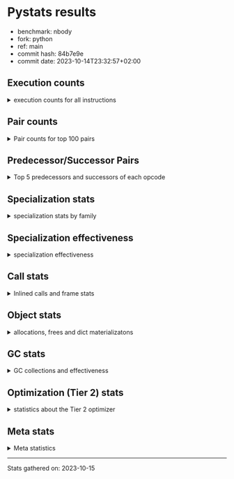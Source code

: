 
# Pystats results

- benchmark: nbody
- fork: python
- ref: main
- commit hash: 84b7e9e
- commit date: 2023-10-14T23:32:57+02:00

## Execution counts

<details>
<summary> execution counts for all instructions </summary>

|Name | Count | Self | Cumulative | Miss ratio | 
|---|---:|---:|---:|---:|
| LOAD_FAST | 380,408,040 | 22.6% | 22.6% |  |
| SWAP | 180,000,000 | 10.7% | 33.3% |  |
| COPY | 180,000,000 | 10.7% | 43.9% |  |
| BINARY_OP_MULTIPLY_FLOAT | 162,008,100 | 9.6% | 53.6% |  |
| STORE_FAST | 127,212,240 | 7.6% | 61.1% |  |
| LOAD_CONST | 102,002,040 | 6.1% | 67.2% |  |
| STORE_SUBSCR_LIST_INT | 90,000,180 | 5.3% | 72.5% |  |
| BINARY_SUBSCR_LIST_INT | 90,000,000 | 5.3% | 77.8% |  |
| BINARY_OP_ADD_FLOAT | 78,004,200 | 4.6% | 82.5% |  |
| BINARY_OP_SUBTRACT_FLOAT | 72,005,760 | 4.3% | 86.8% |  |
| LOAD_FAST_LOAD_FAST | 48,009,480 | 2.8% | 89.6% |  |
| STORE_FAST_STORE_FAST | 48,005,460 | 2.8% | 92.4% |  |
| UNPACK_SEQUENCE_TUPLE | 30,003,360 | 1.8% | 94.2% |  |
| UNPACK_SEQUENCE_LIST | 30,003,300 | 1.8% | 96.0% |  |
| FOR_ITER_LIST | 20,402,400 | 1.2% | 97.2% |  |
| JUMP_BACKWARD | 19,202,160 | 1.1% | 98.4% |  |
| BINARY_OP | 12,006,320 | 0.7% | 99.1% |  |
| UNPACK_SEQUENCE_TWO_TUPLE | 12,001,200 | 0.7% | 99.8% |  |
| GET_ITER | 2,400,420 | 0.1% | 99.9% |  |
| FOR_ITER_RANGE | 1,200,180 | 0.1% | 100.0% |  |
| LOAD_GLOBAL_MODULE | 460 | 0.0% | 100.0% |  |
| RESUME_CHECK | 360 | 0.0% | 100.0% |  |
| CALL | 360 | 0.0% | 100.0% |  |
| PUSH_NULL | 300 | 0.0% | 100.0% |  |
| POP_TOP | 300 | 0.0% | 100.0% |  |
| RETURN_VALUE | 240 | 0.0% | 100.0% |  |
| CALL_PY_WITH_DEFAULTS | 240 | 0.0% | 100.0% |  |
| LOAD_GLOBAL | 220 | 0.0% | 100.0% |  |
| LOAD_DEREF | 180 | 0.0% | 100.0% |  |
| LOAD_ATTR_MODULE | 160 | 0.0% | 100.0% |  |
| RETURN_CONST | 120 | 0.0% | 100.0% |  |
| LOAD_GLOBAL_BUILTIN | 120 | 0.0% | 100.0% |  |
| CALL_FUNCTION_EX | 120 | 0.0% | 100.0% |  |
| CALL_BUILTIN_CLASS | 120 | 0.0% | 100.0% |  |
| LOAD_ATTR | 80 | 0.0% | 100.0% |  |
| STORE_SUBSCR | 60 | 0.0% | 100.0% |  |
| NOP | 60 | 0.0% | 100.0% |  |
| LIST_EXTEND | 60 | 0.0% | 100.0% |  |
| COPY_FREE_VARS | 60 | 0.0% | 100.0% |  |
| CALL_INTRINSIC_1 | 60 | 0.0% | 100.0% |  |
| BUILD_LIST | 60 | 0.0% | 100.0% |  |
| BINARY_SUBSCR_DICT | 60 | 0.0% | 100.0% |  |
| UNPACK_SEQUENCE | 20 | 0.0% | 100.0% |  |
| BINARY_SUBSCR | 20 | 0.0% | 100.0% |  |


</details>

## Pair counts

<details>
<summary> Pair counts for top 100 pairs </summary>

|Pair | Count | Self | Cumulative | 
|---|---:|---:|---:|
| LOAD_FAST BINARY_OP_MULTIPLY_FLOAT | 150,003,900 | 8.9% | 8.9% |
| LOAD_FAST LOAD_FAST | 138,003,000 | 8.2% | 17.1% |
| LOAD_FAST LOAD_CONST | 90,000,180 | 5.3% | 22.4% |
| SWAP SWAP | 90,000,000 | 5.3% | 27.8% |
| SWAP STORE_SUBSCR_LIST_INT | 90,000,000 | 5.3% | 33.1% |
| LOAD_CONST COPY | 90,000,000 | 5.3% | 38.5% |
| COPY COPY | 90,000,000 | 5.3% | 43.8% |
| COPY BINARY_SUBSCR_LIST_INT | 90,000,000 | 5.3% | 49.1% |
| BINARY_SUBSCR_LIST_INT LOAD_FAST | 90,000,000 | 5.3% | 54.5% |
| BINARY_OP_MULTIPLY_FLOAT BINARY_OP_ADD_FLOAT | 78,003,600 | 4.6% | 59.1% |
| STORE_SUBSCR_LIST_INT LOAD_FAST | 72,000,000 | 4.3% | 63.4% |
| BINARY_OP_ADD_FLOAT SWAP | 54,000,000 | 3.2% | 66.6% |
| STORE_FAST LOAD_FAST_LOAD_FAST | 48,005,460 | 2.8% | 69.4% |
| STORE_FAST LOAD_FAST | 43,200,660 | 2.6% | 72.0% |
| BINARY_OP_SUBTRACT_FLOAT STORE_FAST | 36,005,700 | 2.1% | 74.1% |
| LOAD_FAST_LOAD_FAST BINARY_OP_SUBTRACT_FLOAT | 36,003,600 | 2.1% | 76.3% |
| BINARY_OP_MULTIPLY_FLOAT BINARY_OP_SUBTRACT_FLOAT | 36,000,900 | 2.1% | 78.4% |
| BINARY_OP_SUBTRACT_FLOAT SWAP | 36,000,000 | 2.1% | 80.6% |
| BINARY_OP_MULTIPLY_FLOAT STORE_FAST | 36,000,000 | 2.1% | 82.7% |
| UNPACK_SEQUENCE_LIST STORE_FAST_STORE_FAST | 24,002,700 | 1.4% | 84.1% |
| STORE_FAST_STORE_FAST STORE_FAST_STORE_FAST | 24,002,700 | 1.4% | 85.5% |
| STORE_FAST_STORE_FAST STORE_FAST | 24,002,460 | 1.4% | 87.0% |
| UNPACK_SEQUENCE_TUPLE UNPACK_SEQUENCE_LIST | 24,002,400 | 1.4% | 88.4% |
| JUMP_BACKWARD FOR_ITER_LIST | 18,002,100 | 1.1% | 89.5% |
| STORE_FAST STORE_FAST | 18,001,800 | 1.1% | 90.5% |
| STORE_SUBSCR_LIST_INT JUMP_BACKWARD | 18,000,000 | 1.1% | 91.6% |
| LOAD_FAST_LOAD_FAST LOAD_FAST | 12,002,100 | 0.7% | 92.3% |
| LOAD_CONST BINARY_OP | 12,001,800 | 0.7% | 93.0% |
| UNPACK_SEQUENCE_TWO_TUPLE UNPACK_SEQUENCE_TUPLE | 12,001,200 | 0.7% | 93.7% |
| STORE_FAST UNPACK_SEQUENCE_TUPLE | 12,001,200 | 0.7% | 94.4% |
| FOR_ITER_LIST UNPACK_SEQUENCE_TWO_TUPLE | 12,001,200 | 0.7% | 95.2% |
| BINARY_OP_ADD_FLOAT LOAD_CONST | 12,001,200 | 0.7% | 95.9% |
| BINARY_OP_MULTIPLY_FLOAT LOAD_FAST | 12,000,600 | 0.7% | 96.6% |
| BINARY_OP_ADD_FLOAT LOAD_FAST | 12,000,600 | 0.7% | 97.3% |
| BINARY_OP BINARY_OP_MULTIPLY_FLOAT | 12,000,000 | 0.7% | 98.0% |
| UNPACK_SEQUENCE_TUPLE STORE_FAST | 6,000,900 | 0.4% | 98.4% |
| STORE_FAST UNPACK_SEQUENCE_LIST | 6,000,900 | 0.4% | 98.7% |
| FOR_ITER_LIST UNPACK_SEQUENCE_TUPLE | 6,000,900 | 0.4% | 99.1% |
| UNPACK_SEQUENCE_LIST STORE_FAST | 6,000,600 | 0.4% | 99.4% |
| LOAD_FAST GET_ITER | 2,400,360 | 0.1% | 99.6% |
| GET_ITER FOR_ITER_LIST | 2,400,300 | 0.1% | 99.7% |
| FOR_ITER_LIST LOAD_FAST | 1,200,300 | 0.1% | 99.8% |
| JUMP_BACKWARD FOR_ITER_RANGE | 1,200,060 | 0.1% | 99.9% |
| FOR_ITER_RANGE STORE_FAST | 1,200,060 | 0.1% | 99.9% |
| FOR_ITER_LIST JUMP_BACKWARD | 1,200,000 | 0.1% | 100.0% |
| BINARY_OP BINARY_OP | 4,320 | 0.0% | 100.0% |
| LOAD_FAST_LOAD_FAST BINARY_OP_MULTIPLY_FLOAT | 3,600 | 0.0% | 100.0% |
| BINARY_OP_MULTIPLY_FLOAT LOAD_FAST_LOAD_FAST | 2,400 | 0.0% | 100.0% |
| STORE_FAST JUMP_BACKWARD | 2,100 | 0.0% | 100.0% |
| BINARY_OP BINARY_OP_SUBTRACT_FLOAT | 1,220 | 0.0% | 100.0% |
| BINARY_OP_ADD_FLOAT LOAD_FAST_LOAD_FAST | 1,200 | 0.0% | 100.0% |
| BINARY_OP_MULTIPLY_FLOAT LOAD_CONST | 600 | 0.0% | 100.0% |
| BINARY_OP_ADD_FLOAT STORE_FAST | 600 | 0.0% | 100.0% |
| BINARY_OP_ADD_FLOAT BINARY_OP_MULTIPLY_FLOAT | 600 | 0.0% | 100.0% |
| BINARY_OP BINARY_OP_ADD_FLOAT | 600 | 0.0% | 100.0% |
| STORE_FAST_STORE_FAST LOAD_FAST_LOAD_FAST | 300 | 0.0% | 100.0% |
| CALL_PY_WITH_DEFAULTS RESUME_CHECK | 240 | 0.0% | 100.0% |
| RESUME_CHECK LOAD_FAST | 180 | 0.0% | 100.0% |
| PUSH_NULL CALL | 180 | 0.0% | 100.0% |
| LOAD_FAST_LOAD_FAST BINARY_OP | 180 | 0.0% | 100.0% |
| BINARY_OP LOAD_FAST | 180 | 0.0% | 100.0% |
| LOAD_GLOBAL LOAD_GLOBAL_MODULE | 160 | 0.0% | 100.0% |
| LOAD_ATTR_MODULE PUSH_NULL | 160 | 0.0% | 100.0% |
| STORE_SUBSCR_LIST_INT LOAD_FAST_LOAD_FAST | 120 | 0.0% | 100.0% |
| RETURN_VALUE POP_TOP | 120 | 0.0% | 100.0% |
| RETURN_CONST POP_TOP | 120 | 0.0% | 100.0% |
| PUSH_NULL LOAD_FAST | 120 | 0.0% | 100.0% |
| LOAD_GLOBAL_BUILTIN LOAD_FAST | 120 | 0.0% | 100.0% |
| LOAD_FAST RETURN_VALUE | 120 | 0.0% | 100.0% |
| LOAD_DEREF PUSH_NULL | 120 | 0.0% | 100.0% |
| LOAD_CONST STORE_SUBSCR_LIST_INT | 120 | 0.0% | 100.0% |
| GET_ITER FOR_ITER_RANGE | 120 | 0.0% | 100.0% |
| LOAD_GLOBAL_MODULE LOAD_ATTR_MODULE | 100 | 0.0% | 100.0% |
| STORE_FAST LOAD_GLOBAL_MODULE | 80 | 0.0% | 100.0% |
| POP_TOP LOAD_GLOBAL_MODULE | 80 | 0.0% | 100.0% |
| LOAD_GLOBAL_MODULE CALL_PY_WITH_DEFAULTS | 80 | 0.0% | 100.0% |
| LOAD_FAST CALL_BUILTIN_CLASS | 80 | 0.0% | 100.0% |
| CALL CALL_PY_WITH_DEFAULTS | 80 | 0.0% | 100.0% |
| UNPACK_SEQUENCE_TUPLE STORE_FAST_STORE_FAST | 60 | 0.0% | 100.0% |
| STORE_SUBSCR_LIST_INT RETURN_CONST | 60 | 0.0% | 100.0% |
| STORE_SUBSCR STORE_SUBSCR_LIST_INT | 60 | 0.0% | 100.0% |
| RETURN_VALUE RETURN_VALUE | 60 | 0.0% | 100.0% |
| RESUME_CHECK LOAD_DEREF | 60 | 0.0% | 100.0% |
| POP_TOP NOP | 60 | 0.0% | 100.0% |
| POP_TOP LOAD_GLOBAL | 60 | 0.0% | 100.0% |
| POP_TOP JUMP_BACKWARD | 60 | 0.0% | 100.0% |
| NOP LOAD_DEREF | 60 | 0.0% | 100.0% |
| LOAD_GLOBAL_MODULE LOAD_FAST | 60 | 0.0% | 100.0% |
| LOAD_GLOBAL_MODULE LOAD_CONST | 60 | 0.0% | 100.0% |
| LOAD_GLOBAL_MODULE LOAD_ATTR | 60 | 0.0% | 100.0% |
| LOAD_FAST CALL_FUNCTION_EX | 60 | 0.0% | 100.0% |
| LOAD_FAST CALL | 60 | 0.0% | 100.0% |
| LOAD_FAST BUILD_LIST | 60 | 0.0% | 100.0% |
| LOAD_DEREF LIST_EXTEND | 60 | 0.0% | 100.0% |
| LOAD_CONST STORE_SUBSCR | 60 | 0.0% | 100.0% |
| LOAD_CONST LOAD_FAST | 60 | 0.0% | 100.0% |
| LOAD_ATTR LOAD_ATTR_MODULE | 60 | 0.0% | 100.0% |
| LIST_EXTEND CALL_INTRINSIC_1 | 60 | 0.0% | 100.0% |
| FOR_ITER_RANGE RETURN_CONST | 60 | 0.0% | 100.0% |
| COPY_FREE_VARS RESUME_CHECK | 60 | 0.0% | 100.0% |


</details>

## Predecessor/Successor Pairs

<details>
<summary> Top 5 predecessors and successors of each opcode </summary>

### BINARY_SUBSCR

<details>
<summary> Successors and predecessors for BINARY_SUBSCR </summary>

|Predecessors | Count | Percentage | 
|---|---:|---:|
| LOAD_FAST | 20 | 100.0% |

|Successors | Count | Percentage | 
|---|---:|---:|
| BINARY_SUBSCR_DICT | 20 | 100.0% |


</details>

### GET_ITER

<details>
<summary> Successors and predecessors for GET_ITER </summary>

|Predecessors | Count | Percentage | 
|---|---:|---:|
| LOAD_FAST | 2,400,360 | 100.0% |
| CALL_BUILTIN_CLASS | 60 | 0.0% |

|Successors | Count | Percentage | 
|---|---:|---:|
| FOR_ITER_LIST | 2,400,300 | 100.0% |
| FOR_ITER_RANGE | 120 | 0.0% |


</details>

### NOP

<details>
<summary> Successors and predecessors for NOP </summary>

|Predecessors | Count | Percentage | 
|---|---:|---:|
| POP_TOP | 60 | 100.0% |

|Successors | Count | Percentage | 
|---|---:|---:|
| LOAD_DEREF | 60 | 100.0% |


</details>

### POP_TOP

<details>
<summary> Successors and predecessors for POP_TOP </summary>

|Predecessors | Count | Percentage | 
|---|---:|---:|
| RETURN_VALUE | 120 | 40.0% |
| RETURN_CONST | 120 | 40.0% |
| CALL | 60 | 20.0% |

|Successors | Count | Percentage | 
|---|---:|---:|
| LOAD_GLOBAL_MODULE | 80 | 26.7% |
| NOP | 60 | 20.0% |
| LOAD_GLOBAL | 60 | 20.0% |
| JUMP_BACKWARD | 60 | 20.0% |
| LOAD_GLOBAL_BUILTIN | 40 | 13.3% |


</details>

### PUSH_NULL

<details>
<summary> Successors and predecessors for PUSH_NULL </summary>

|Predecessors | Count | Percentage | 
|---|---:|---:|
| LOAD_ATTR_MODULE | 160 | 53.3% |
| LOAD_DEREF | 120 | 40.0% |
| LOAD_ATTR | 20 | 6.7% |

|Successors | Count | Percentage | 
|---|---:|---:|
| CALL | 180 | 60.0% |
| LOAD_FAST | 120 | 40.0% |


</details>

### RETURN_VALUE

<details>
<summary> Successors and predecessors for RETURN_VALUE </summary>

|Predecessors | Count | Percentage | 
|---|---:|---:|
| LOAD_FAST | 120 | 50.0% |
| RETURN_VALUE | 60 | 25.0% |
| BINARY_OP_SUBTRACT_FLOAT | 60 | 25.0% |

|Successors | Count | Percentage | 
|---|---:|---:|
| POP_TOP | 120 | 50.0% |
| RETURN_VALUE | 60 | 25.0% |
| LOAD_GLOBAL | 40 | 16.7% |
| LOAD_GLOBAL_MODULE | 20 | 8.3% |


</details>

### STORE_SUBSCR

<details>
<summary> Successors and predecessors for STORE_SUBSCR </summary>

|Predecessors | Count | Percentage | 
|---|---:|---:|
| LOAD_CONST | 60 | 100.0% |

|Successors | Count | Percentage | 
|---|---:|---:|
| STORE_SUBSCR_LIST_INT | 60 | 100.0% |


</details>

### BINARY_OP

<details>
<summary> Successors and predecessors for BINARY_OP </summary>

|Predecessors | Count | Percentage | 
|---|---:|---:|
| LOAD_CONST | 12,001,800 | 100.0% |
| BINARY_OP | 4,320 | 0.0% |
| LOAD_FAST_LOAD_FAST | 180 | 0.0% |
| LOAD_FAST | 20 | 0.0% |

|Successors | Count | Percentage | 
|---|---:|---:|
| BINARY_OP_MULTIPLY_FLOAT | 12,000,000 | 99.9% |
| BINARY_OP | 4,320 | 0.0% |
| BINARY_OP_SUBTRACT_FLOAT | 1,220 | 0.0% |
| BINARY_OP_ADD_FLOAT | 600 | 0.0% |
| LOAD_FAST | 180 | 0.0% |


</details>

### BUILD_LIST

<details>
<summary> Successors and predecessors for BUILD_LIST </summary>

|Predecessors | Count | Percentage | 
|---|---:|---:|
| LOAD_FAST | 60 | 100.0% |

|Successors | Count | Percentage | 
|---|---:|---:|
| LOAD_DEREF | 60 | 100.0% |


</details>

### CALL

<details>
<summary> Successors and predecessors for CALL </summary>

|Predecessors | Count | Percentage | 
|---|---:|---:|
| PUSH_NULL | 180 | 50.0% |
| LOAD_FAST | 60 | 16.7% |
| CALL | 60 | 16.7% |
| LOAD_GLOBAL_MODULE | 40 | 11.1% |
| BINARY_SUBSCR_DICT | 20 | 5.6% |

|Successors | Count | Percentage | 
|---|---:|---:|
| CALL_PY_WITH_DEFAULTS | 80 | 22.2% |
| STORE_FAST | 60 | 16.7% |
| POP_TOP | 60 | 16.7% |
| LOAD_FAST | 60 | 16.7% |
| CALL | 60 | 16.7% |


</details>

### CALL_FUNCTION_EX

<details>
<summary> Successors and predecessors for CALL_FUNCTION_EX </summary>

|Predecessors | Count | Percentage | 
|---|---:|---:|
| LOAD_FAST | 60 | 50.0% |
| CALL_INTRINSIC_1 | 60 | 50.0% |

|Successors | Count | Percentage | 
|---|---:|---:|
| RESUME_CHECK | 60 | 50.0% |
| COPY_FREE_VARS | 60 | 50.0% |


</details>

### CALL_INTRINSIC_1

<details>
<summary> Successors and predecessors for CALL_INTRINSIC_1 </summary>

|Predecessors | Count | Percentage | 
|---|---:|---:|
| LIST_EXTEND | 60 | 100.0% |

|Successors | Count | Percentage | 
|---|---:|---:|
| CALL_FUNCTION_EX | 60 | 100.0% |


</details>

### COPY

<details>
<summary> Successors and predecessors for COPY </summary>

|Predecessors | Count | Percentage | 
|---|---:|---:|
| LOAD_CONST | 90,000,000 | 50.0% |
| COPY | 90,000,000 | 50.0% |

|Successors | Count | Percentage | 
|---|---:|---:|
| COPY | 90,000,000 | 50.0% |
| BINARY_SUBSCR_LIST_INT | 90,000,000 | 50.0% |


</details>

### COPY_FREE_VARS

<details>
<summary> Successors and predecessors for COPY_FREE_VARS </summary>

|Predecessors | Count | Percentage | 
|---|---:|---:|
| CALL_FUNCTION_EX | 60 | 100.0% |

|Successors | Count | Percentage | 
|---|---:|---:|
| RESUME_CHECK | 60 | 100.0% |


</details>

### JUMP_BACKWARD

<details>
<summary> Successors and predecessors for JUMP_BACKWARD </summary>

|Predecessors | Count | Percentage | 
|---|---:|---:|
| STORE_SUBSCR_LIST_INT | 18,000,000 | 93.7% |
| FOR_ITER_LIST | 1,200,000 | 6.2% |
| STORE_FAST | 2,100 | 0.0% |
| POP_TOP | 60 | 0.0% |

|Successors | Count | Percentage | 
|---|---:|---:|
| FOR_ITER_LIST | 18,002,100 | 93.8% |
| FOR_ITER_RANGE | 1,200,060 | 6.2% |


</details>

### LIST_EXTEND

<details>
<summary> Successors and predecessors for LIST_EXTEND </summary>

|Predecessors | Count | Percentage | 
|---|---:|---:|
| LOAD_DEREF | 60 | 100.0% |

|Successors | Count | Percentage | 
|---|---:|---:|
| CALL_INTRINSIC_1 | 60 | 100.0% |


</details>

### LOAD_ATTR

<details>
<summary> Successors and predecessors for LOAD_ATTR </summary>

|Predecessors | Count | Percentage | 
|---|---:|---:|
| LOAD_GLOBAL_MODULE | 60 | 75.0% |
| LOAD_GLOBAL | 20 | 25.0% |

|Successors | Count | Percentage | 
|---|---:|---:|
| LOAD_ATTR_MODULE | 60 | 75.0% |
| PUSH_NULL | 20 | 25.0% |


</details>

### LOAD_CONST

<details>
<summary> Successors and predecessors for LOAD_CONST </summary>

|Predecessors | Count | Percentage | 
|---|---:|---:|
| LOAD_FAST | 90,000,180 | 88.2% |
| BINARY_OP_ADD_FLOAT | 12,001,200 | 11.8% |
| BINARY_OP_MULTIPLY_FLOAT | 600 | 0.0% |
| LOAD_GLOBAL_MODULE | 60 | 0.0% |

|Successors | Count | Percentage | 
|---|---:|---:|
| COPY | 90,000,000 | 88.2% |
| BINARY_OP | 12,001,800 | 11.8% |
| STORE_SUBSCR_LIST_INT | 120 | 0.0% |
| STORE_SUBSCR | 60 | 0.0% |
| LOAD_FAST | 60 | 0.0% |


</details>

### LOAD_DEREF

<details>
<summary> Successors and predecessors for LOAD_DEREF </summary>

|Predecessors | Count | Percentage | 
|---|---:|---:|
| RESUME_CHECK | 60 | 33.3% |
| NOP | 60 | 33.3% |
| BUILD_LIST | 60 | 33.3% |

|Successors | Count | Percentage | 
|---|---:|---:|
| PUSH_NULL | 120 | 66.7% |
| LIST_EXTEND | 60 | 33.3% |


</details>

### LOAD_FAST

<details>
<summary> Successors and predecessors for LOAD_FAST </summary>

|Predecessors | Count | Percentage | 
|---|---:|---:|
| LOAD_FAST | 138,003,000 | 36.3% |
| BINARY_SUBSCR_LIST_INT | 90,000,000 | 23.7% |
| STORE_SUBSCR_LIST_INT | 72,000,000 | 18.9% |
| STORE_FAST | 43,200,660 | 11.4% |
| LOAD_FAST_LOAD_FAST | 12,002,100 | 3.2% |

|Successors | Count | Percentage | 
|---|---:|---:|
| BINARY_OP_MULTIPLY_FLOAT | 150,003,900 | 39.4% |
| LOAD_FAST | 138,003,000 | 36.3% |
| LOAD_CONST | 90,000,180 | 23.7% |
| GET_ITER | 2,400,360 | 0.6% |
| RETURN_VALUE | 120 | 0.0% |


</details>

### LOAD_FAST_LOAD_FAST

<details>
<summary> Successors and predecessors for LOAD_FAST_LOAD_FAST </summary>

|Predecessors | Count | Percentage | 
|---|---:|---:|
| STORE_FAST | 48,005,460 | 100.0% |
| BINARY_OP_MULTIPLY_FLOAT | 2,400 | 0.0% |
| BINARY_OP_ADD_FLOAT | 1,200 | 0.0% |
| STORE_FAST_STORE_FAST | 300 | 0.0% |
| STORE_SUBSCR_LIST_INT | 120 | 0.0% |

|Successors | Count | Percentage | 
|---|---:|---:|
| BINARY_OP_SUBTRACT_FLOAT | 36,003,600 | 75.0% |
| LOAD_FAST | 12,002,100 | 25.0% |
| BINARY_OP_MULTIPLY_FLOAT | 3,600 | 0.0% |
| BINARY_OP | 180 | 0.0% |


</details>

### LOAD_GLOBAL

<details>
<summary> Successors and predecessors for LOAD_GLOBAL </summary>

|Predecessors | Count | Percentage | 
|---|---:|---:|
| POP_TOP | 60 | 27.3% |
| STORE_FAST | 40 | 18.2% |
| RETURN_VALUE | 40 | 18.2% |
| RESUME_CHECK | 40 | 18.2% |
| LOAD_GLOBAL_MODULE | 20 | 9.1% |

|Successors | Count | Percentage | 
|---|---:|---:|
| LOAD_GLOBAL_MODULE | 160 | 72.7% |
| LOAD_GLOBAL_BUILTIN | 40 | 18.2% |
| LOAD_ATTR | 20 | 9.1% |


</details>

### RETURN_CONST

<details>
<summary> Successors and predecessors for RETURN_CONST </summary>

|Predecessors | Count | Percentage | 
|---|---:|---:|
| STORE_SUBSCR_LIST_INT | 60 | 50.0% |
| FOR_ITER_RANGE | 60 | 50.0% |

|Successors | Count | Percentage | 
|---|---:|---:|
| POP_TOP | 120 | 100.0% |


</details>

### STORE_FAST

<details>
<summary> Successors and predecessors for STORE_FAST </summary>

|Predecessors | Count | Percentage | 
|---|---:|---:|
| BINARY_OP_SUBTRACT_FLOAT | 36,005,700 | 28.3% |
| BINARY_OP_MULTIPLY_FLOAT | 36,000,000 | 28.3% |
| STORE_FAST_STORE_FAST | 24,002,460 | 18.9% |
| STORE_FAST | 18,001,800 | 14.2% |
| UNPACK_SEQUENCE_TUPLE | 6,000,900 | 4.7% |

|Successors | Count | Percentage | 
|---|---:|---:|
| LOAD_FAST_LOAD_FAST | 48,005,460 | 37.7% |
| LOAD_FAST | 43,200,660 | 34.0% |
| STORE_FAST | 18,001,800 | 14.2% |
| UNPACK_SEQUENCE_TUPLE | 12,001,200 | 9.4% |
| UNPACK_SEQUENCE_LIST | 6,000,900 | 4.7% |


</details>

### STORE_FAST_STORE_FAST

<details>
<summary> Successors and predecessors for STORE_FAST_STORE_FAST </summary>

|Predecessors | Count | Percentage | 
|---|---:|---:|
| UNPACK_SEQUENCE_LIST | 24,002,700 | 50.0% |
| STORE_FAST_STORE_FAST | 24,002,700 | 50.0% |
| UNPACK_SEQUENCE_TUPLE | 60 | 0.0% |

|Successors | Count | Percentage | 
|---|---:|---:|
| STORE_FAST_STORE_FAST | 24,002,700 | 50.0% |
| STORE_FAST | 24,002,460 | 50.0% |
| LOAD_FAST_LOAD_FAST | 300 | 0.0% |


</details>

### SWAP

<details>
<summary> Successors and predecessors for SWAP </summary>

|Predecessors | Count | Percentage | 
|---|---:|---:|
| SWAP | 90,000,000 | 50.0% |
| BINARY_OP_ADD_FLOAT | 54,000,000 | 30.0% |
| BINARY_OP_SUBTRACT_FLOAT | 36,000,000 | 20.0% |

|Successors | Count | Percentage | 
|---|---:|---:|
| SWAP | 90,000,000 | 50.0% |
| STORE_SUBSCR_LIST_INT | 90,000,000 | 50.0% |


</details>

### UNPACK_SEQUENCE

<details>
<summary> Successors and predecessors for UNPACK_SEQUENCE </summary>

|Predecessors | Count | Percentage | 
|---|---:|---:|
| LOAD_FAST | 20 | 100.0% |

|Successors | Count | Percentage | 
|---|---:|---:|
| UNPACK_SEQUENCE_TUPLE | 20 | 100.0% |


</details>

### BINARY_OP_ADD_FLOAT

<details>
<summary> Successors and predecessors for BINARY_OP_ADD_FLOAT </summary>

|Predecessors | Count | Percentage | 
|---|---:|---:|
| BINARY_OP_MULTIPLY_FLOAT | 78,003,600 | 100.0% |
| BINARY_OP | 600 | 0.0% |

|Successors | Count | Percentage | 
|---|---:|---:|
| SWAP | 54,000,000 | 69.2% |
| LOAD_CONST | 12,001,200 | 15.4% |
| LOAD_FAST | 12,000,600 | 15.4% |
| LOAD_FAST_LOAD_FAST | 1,200 | 0.0% |
| STORE_FAST | 600 | 0.0% |


</details>

### BINARY_OP_MULTIPLY_FLOAT

<details>
<summary> Successors and predecessors for BINARY_OP_MULTIPLY_FLOAT </summary>

|Predecessors | Count | Percentage | 
|---|---:|---:|
| LOAD_FAST | 150,003,900 | 92.6% |
| BINARY_OP | 12,000,000 | 7.4% |
| LOAD_FAST_LOAD_FAST | 3,600 | 0.0% |
| BINARY_OP_ADD_FLOAT | 600 | 0.0% |

|Successors | Count | Percentage | 
|---|---:|---:|
| BINARY_OP_ADD_FLOAT | 78,003,600 | 48.1% |
| BINARY_OP_SUBTRACT_FLOAT | 36,000,900 | 22.2% |
| STORE_FAST | 36,000,000 | 22.2% |
| LOAD_FAST | 12,000,600 | 7.4% |
| LOAD_FAST_LOAD_FAST | 2,400 | 0.0% |


</details>

### BINARY_OP_SUBTRACT_FLOAT

<details>
<summary> Successors and predecessors for BINARY_OP_SUBTRACT_FLOAT </summary>

|Predecessors | Count | Percentage | 
|---|---:|---:|
| LOAD_FAST_LOAD_FAST | 36,003,600 | 50.0% |
| BINARY_OP_MULTIPLY_FLOAT | 36,000,900 | 50.0% |
| BINARY_OP | 1,220 | 0.0% |
| LOAD_FAST | 40 | 0.0% |

|Successors | Count | Percentage | 
|---|---:|---:|
| STORE_FAST | 36,005,700 | 50.0% |
| SWAP | 36,000,000 | 50.0% |
| RETURN_VALUE | 60 | 0.0% |


</details>

### BINARY_SUBSCR_DICT

<details>
<summary> Successors and predecessors for BINARY_SUBSCR_DICT </summary>

|Predecessors | Count | Percentage | 
|---|---:|---:|
| LOAD_FAST | 40 | 66.7% |
| BINARY_SUBSCR | 20 | 33.3% |

|Successors | Count | Percentage | 
|---|---:|---:|
| CALL_PY_WITH_DEFAULTS | 40 | 66.7% |
| CALL | 20 | 33.3% |


</details>

### BINARY_SUBSCR_LIST_INT

<details>
<summary> Successors and predecessors for BINARY_SUBSCR_LIST_INT </summary>

|Predecessors | Count | Percentage | 
|---|---:|---:|
| COPY | 90,000,000 | 100.0% |

|Successors | Count | Percentage | 
|---|---:|---:|
| LOAD_FAST | 90,000,000 | 100.0% |


</details>

### CALL_BUILTIN_CLASS

<details>
<summary> Successors and predecessors for CALL_BUILTIN_CLASS </summary>

|Predecessors | Count | Percentage | 
|---|---:|---:|
| LOAD_FAST | 80 | 66.7% |
| CALL | 40 | 33.3% |

|Successors | Count | Percentage | 
|---|---:|---:|
| STORE_FAST | 60 | 50.0% |
| GET_ITER | 60 | 50.0% |


</details>

### CALL_PY_WITH_DEFAULTS

<details>
<summary> Successors and predecessors for CALL_PY_WITH_DEFAULTS </summary>

|Predecessors | Count | Percentage | 
|---|---:|---:|
| LOAD_GLOBAL_MODULE | 80 | 33.3% |
| CALL | 80 | 33.3% |
| LOAD_FAST | 40 | 16.7% |
| BINARY_SUBSCR_DICT | 40 | 16.7% |

|Successors | Count | Percentage | 
|---|---:|---:|
| RESUME_CHECK | 240 | 100.0% |


</details>

### FOR_ITER_LIST

<details>
<summary> Successors and predecessors for FOR_ITER_LIST </summary>

|Predecessors | Count | Percentage | 
|---|---:|---:|
| JUMP_BACKWARD | 18,002,100 | 88.2% |
| GET_ITER | 2,400,300 | 11.8% |

|Successors | Count | Percentage | 
|---|---:|---:|
| UNPACK_SEQUENCE_TWO_TUPLE | 12,001,200 | 58.8% |
| UNPACK_SEQUENCE_TUPLE | 6,000,900 | 29.4% |
| LOAD_FAST | 1,200,300 | 5.9% |
| JUMP_BACKWARD | 1,200,000 | 5.9% |


</details>

### FOR_ITER_RANGE

<details>
<summary> Successors and predecessors for FOR_ITER_RANGE </summary>

|Predecessors | Count | Percentage | 
|---|---:|---:|
| JUMP_BACKWARD | 1,200,060 | 100.0% |
| GET_ITER | 120 | 0.0% |

|Successors | Count | Percentage | 
|---|---:|---:|
| STORE_FAST | 1,200,060 | 100.0% |
| RETURN_CONST | 60 | 0.0% |
| LOAD_GLOBAL_MODULE | 40 | 0.0% |
| LOAD_GLOBAL | 20 | 0.0% |


</details>

### LOAD_ATTR_MODULE

<details>
<summary> Successors and predecessors for LOAD_ATTR_MODULE </summary>

|Predecessors | Count | Percentage | 
|---|---:|---:|
| LOAD_GLOBAL_MODULE | 100 | 62.5% |
| LOAD_ATTR | 60 | 37.5% |

|Successors | Count | Percentage | 
|---|---:|---:|
| PUSH_NULL | 160 | 100.0% |


</details>

### LOAD_GLOBAL_BUILTIN

<details>
<summary> Successors and predecessors for LOAD_GLOBAL_BUILTIN </summary>

|Predecessors | Count | Percentage | 
|---|---:|---:|
| RESUME_CHECK | 40 | 33.3% |
| POP_TOP | 40 | 33.3% |
| LOAD_GLOBAL | 40 | 33.3% |

|Successors | Count | Percentage | 
|---|---:|---:|
| LOAD_FAST | 120 | 100.0% |


</details>

### LOAD_GLOBAL_MODULE

<details>
<summary> Successors and predecessors for LOAD_GLOBAL_MODULE </summary>

|Predecessors | Count | Percentage | 
|---|---:|---:|
| LOAD_GLOBAL | 160 | 34.8% |
| STORE_FAST | 80 | 17.4% |
| POP_TOP | 80 | 17.4% |
| RESUME_CHECK | 40 | 8.7% |
| LOAD_GLOBAL_MODULE | 40 | 8.7% |

|Successors | Count | Percentage | 
|---|---:|---:|
| LOAD_ATTR_MODULE | 100 | 21.7% |
| CALL_PY_WITH_DEFAULTS | 80 | 17.4% |
| LOAD_FAST | 60 | 13.0% |
| LOAD_CONST | 60 | 13.0% |
| LOAD_ATTR | 60 | 13.0% |


</details>

### RESUME_CHECK

<details>
<summary> Successors and predecessors for RESUME_CHECK </summary>

|Predecessors | Count | Percentage | 
|---|---:|---:|
| CALL_PY_WITH_DEFAULTS | 240 | 66.7% |
| COPY_FREE_VARS | 60 | 16.7% |
| CALL_FUNCTION_EX | 60 | 16.7% |

|Successors | Count | Percentage | 
|---|---:|---:|
| LOAD_FAST | 180 | 50.0% |
| LOAD_DEREF | 60 | 16.7% |
| LOAD_GLOBAL_MODULE | 40 | 11.1% |
| LOAD_GLOBAL_BUILTIN | 40 | 11.1% |
| LOAD_GLOBAL | 40 | 11.1% |


</details>

### STORE_SUBSCR_LIST_INT

<details>
<summary> Successors and predecessors for STORE_SUBSCR_LIST_INT </summary>

|Predecessors | Count | Percentage | 
|---|---:|---:|
| SWAP | 90,000,000 | 100.0% |
| LOAD_CONST | 120 | 0.0% |
| STORE_SUBSCR | 60 | 0.0% |

|Successors | Count | Percentage | 
|---|---:|---:|
| LOAD_FAST | 72,000,000 | 80.0% |
| JUMP_BACKWARD | 18,000,000 | 20.0% |
| LOAD_FAST_LOAD_FAST | 120 | 0.0% |
| RETURN_CONST | 60 | 0.0% |


</details>

### UNPACK_SEQUENCE_LIST

<details>
<summary> Successors and predecessors for UNPACK_SEQUENCE_LIST </summary>

|Predecessors | Count | Percentage | 
|---|---:|---:|
| UNPACK_SEQUENCE_TUPLE | 24,002,400 | 80.0% |
| STORE_FAST | 6,000,900 | 20.0% |

|Successors | Count | Percentage | 
|---|---:|---:|
| STORE_FAST_STORE_FAST | 24,002,700 | 80.0% |
| STORE_FAST | 6,000,600 | 20.0% |


</details>

### UNPACK_SEQUENCE_TUPLE

<details>
<summary> Successors and predecessors for UNPACK_SEQUENCE_TUPLE </summary>

|Predecessors | Count | Percentage | 
|---|---:|---:|
| UNPACK_SEQUENCE_TWO_TUPLE | 12,001,200 | 40.0% |
| STORE_FAST | 12,001,200 | 40.0% |
| FOR_ITER_LIST | 6,000,900 | 20.0% |
| LOAD_FAST | 40 | 0.0% |
| UNPACK_SEQUENCE | 20 | 0.0% |

|Successors | Count | Percentage | 
|---|---:|---:|
| UNPACK_SEQUENCE_LIST | 24,002,400 | 80.0% |
| STORE_FAST | 6,000,900 | 20.0% |
| STORE_FAST_STORE_FAST | 60 | 0.0% |


</details>

### UNPACK_SEQUENCE_TWO_TUPLE

<details>
<summary> Successors and predecessors for UNPACK_SEQUENCE_TWO_TUPLE </summary>

|Predecessors | Count | Percentage | 
|---|---:|---:|
| FOR_ITER_LIST | 12,001,200 | 100.0% |

|Successors | Count | Percentage | 
|---|---:|---:|
| UNPACK_SEQUENCE_TUPLE | 12,001,200 | 100.0% |


</details>


</details>

## Specialization stats

<details>
<summary> specialization stats by family </summary>

### BINARY_SUBSCR

<details>
<summary> specialization stats for BINARY_SUBSCR family </summary>

|Kind | Count | Ratio | 
|---|---|---|
|          hit |     90000060 | 100.0% |

#### Specialization attempts

| | Count | Ratio | 
|---|---:|---:|
| Success | 20 | 100.0% |
| Failure | 0 | 0.0% |

|Failure kind | Count | Ratio | 
|---|---:|---:|


</details>

### STORE_SUBSCR

<details>
<summary> specialization stats for STORE_SUBSCR family </summary>

|Kind | Count | Ratio | 
|---|---|---|
|          hit |     90000180 | 100.0% |

#### Specialization attempts

| | Count | Ratio | 
|---|---:|---:|
| Success | 60 | 100.0% |
| Failure | 0 | 0.0% |

|Failure kind | Count | Ratio | 
|---|---:|---:|


</details>

### BINARY_OP

<details>
<summary> specialization stats for BINARY_OP family </summary>

|Kind | Count | Ratio | 
|---|---|---|
| specialization.deferred |     12003180 | 3.7% |
|          hit |    312018060 | 96.3% |

#### Specialization attempts

| | Count | Ratio | 
|---|---:|---:|
| Success | 20 | 0.6% |
| Failure | 3,120 | 99.4% |

|Failure kind | Count | Ratio | 
|---|---:|---:|
| power | 2,980 | 95.5% |
| true divide float | 140 | 4.5% |


</details>

### CALL

<details>
<summary> specialization stats for CALL family </summary>

|Kind | Count | Ratio | 
|---|---|---|
| specialization.deferred |          180 | 25.0% |
|          hit |          360 | 50.0% |

#### Specialization attempts

| | Count | Ratio | 
|---|---:|---:|
| Success | 120 | 66.7% |
| Failure | 60 | 33.3% |

|Failure kind | Count | Ratio | 
|---|---:|---:|
| cfunc noargs | 60 | 100.0% |


</details>

### FOR_ITER

<details>
<summary> specialization stats for FOR_ITER family </summary>

|Kind | Count | Ratio | 
|---|---|---|
|          hit |     21602580 | 100.0% |


</details>

### JUMP_BACKWARD

<details>
<summary> specialization stats for JUMP_BACKWARD family </summary>

|Kind | Count | Ratio | 
|---|---|---|


</details>

### LOAD_ATTR

<details>
<summary> specialization stats for LOAD_ATTR family </summary>

|Kind | Count | Ratio | 
|---|---|---|
| specialization.deferred |           20 | 8.3% |
|          hit |          160 | 66.7% |

#### Specialization attempts

| | Count | Ratio | 
|---|---:|---:|
| Success | 60 | 100.0% |
| Failure | 0 | 0.0% |

|Failure kind | Count | Ratio | 
|---|---:|---:|


</details>

### LOAD_GLOBAL

<details>
<summary> specialization stats for LOAD_GLOBAL family </summary>

|Kind | Count | Ratio | 
|---|---|---|
| specialization.deferred |           20 | 2.5% |
|          hit |          580 | 72.5% |

#### Specialization attempts

| | Count | Ratio | 
|---|---:|---:|
| Success | 200 | 100.0% |
| Failure | 0 | 0.0% |

|Failure kind | Count | Ratio | 
|---|---:|---:|


</details>

### UNPACK_SEQUENCE

<details>
<summary> specialization stats for UNPACK_SEQUENCE family </summary>

|Kind | Count | Ratio | 
|---|---|---|
|          hit |     72007860 | 100.0% |

#### Specialization attempts

| | Count | Ratio | 
|---|---:|---:|
| Success | 20 | 100.0% |
| Failure | 0 | 0.0% |

|Failure kind | Count | Ratio | 
|---|---:|---:|


</details>


</details>

## Specialization effectiveness

<details>
<summary> specialization effectiveness </summary>

|Instructions | Count | Ratio | 
|---|---:|---:|
| Basic | 1,068,039,240 | 63.4% |
| Not specialized | 31,209,240 | 1.9% |
| Specialized | 585,630,200 | 34.8% |

### Deferred by instruction

<details>
<summary> deferred by instruction </summary>

|Name | Count | Ratio | 
|---|---:|---:|
| BINARY_OP | 12,003,180 | 100.0% |
| CALL | 180 | 0.0% |
| LOAD_GLOBAL | 20 | 0.0% |
| LOAD_ATTR | 20 | 0.0% |
| UNPACK_SEQUENCE_TWO_TUPLE | 0 | 0.0% |
| UNPACK_SEQUENCE_TUPLE | 0 | 0.0% |
| UNPACK_SEQUENCE_LIST | 0 | 0.0% |
| UNPACK_SEQUENCE | 0 | 0.0% |
| TO_BOOL | 0 | 0.0% |
| SWAP | 0 | 0.0% |


</details>


</details>

## Call stats

<details>
<summary> Inlined calls and frame stats </summary>

| | Count | Ratio | 
|---|---:|---:|
| Calls to PyEval_EvalDefault | 0 | 0.0% |
| Calls to Python functions inlined | 360 | 100.0% |
| Calls via PyEval_EvalFrame (total) | 0 | 0.0% |
| Calls via PyEval_EvalFrame (vector) | 0 | 0.0% |
| Calls via PyEval_EvalFrame (generator) | 0 | 0.0% |
| Calls via PyEval_EvalFrame (legacy) | 0 | 0.0% |
| Calls via PyEval_EvalFrame (function vectorcall) | 0 | 0.0% |
| Calls via PyEval_EvalFrame (build class) | 0 | 0.0% |
| Calls via PyEval_EvalFrame (slot) | 0 | 0.0% |
| Calls via PyEval_EvalFrame (function ex) | 120 | 33.3% |
| Calls via PyEval_EvalFrame (api) | 0 | 0.0% |
| Calls via PyEval_EvalFrame (method) | 0 | 0.0% |
| Frames pushed | 360 | 100.0% |
| Frame objects created | 0 | 0.0% |


</details>

## Object stats

<details>
<summary> allocations, frees and dict materializatons </summary>

| | Count | Ratio | 
|---|---:|---:|
| Allocations from freelist | 198,014,440 | 98.2% |
| Frees to freelist | 198,014,460 |  |
| Allocations | 3,585,320 | 1.8% |
| Allocations to 512 bytes | 3,585,320 | 1.8% |
| Allocations to 4 kbytes | 0 | 0.0% |
| Allocations over 4 kbytes | 0 | 0.0% |
| Frees | 3,585,240 |  |
| New values | 0 |  |
| Interpreter increfs | 890,455,360 | 99.7% |
| Interpreter decrefs | 1,094,455,260 | 100.0% |
| Increfs | 2,400,580 | 0.3% |
| Decrefs | 320 | 0.0% |
| Materialize dict (on request) | 0 |  |
| Materialize dict (new key) | 0 |  |
| Materialize dict (too big) | 0 |  |
| Materialize dict (str subclass) | 0 |  |
| Dematerialize dict | 0 |  |
| Method cache hits | 17 |  |
| Method cache misses | 3 |  |
| Method cache collisions | 3 |  |
| Method cache dunder hits | 0 |  |
| Method cache dunder misses | 0 |  |


</details>

## GC stats

<details>
<summary> GC collections and effectiveness </summary>

|Generation | Collections | Objects collected | Object visits | 
|---:|---:|---:|---:|
| 0 | 0 | 0 | 0 |
| 1 | 0 | 0 | 0 |
| 2 | 0 | 0 | 0 |


</details>

## Optimization (Tier 2) stats

<details>
<summary> statistics about the Tier 2 optimizer </summary>

### Overall stats

<details>
<summary> overall stats </summary>

| | Count | Ratio | 
|---|---:|---:|
| Optimization attempts | 0 |  |
| Traces created | 0 |  |
| Traces executed | 0 |  |
| Uops executed | 0 | 0 |
| Trace stack overflow | 0 |  |
| Trace stack underflow | 0 |  |
| Trace too long | 0 |  |
| Trace too short | 0 |  |
| Inner loop found | 0 |  |
| Recursive call | 0 |  |


</details>

**Trace length histogram**

|Range | Count | Ratio | 
|---|---:|---:|
| <= 1 | 0 |  |

**Optimized trace length histogram**

|Range | Count | Ratio | 
|---|---:|---:|
| <= 1 | 0 |  |

**Trace run length histogram**

|Range | Count | Ratio | 
|---|---:|---:|
| <= 1 | 0 |  |

### Uop stats

<details>
<summary> uop stats </summary>

|Uop | Count | Self | Cumulative | 
|---|---:|---:|---:|


</details>

### Unsupported opcodes

<details>
<summary> unsupported opcodes </summary>

|Opcode | Count | 
|---|---|


</details>


</details>

## Meta stats

<details>
<summary> Meta statistics </summary>

| | Count | 
|---|---:|
| Number of data files | 20 |


</details>

---
Stats gathered on: 2023-10-15
